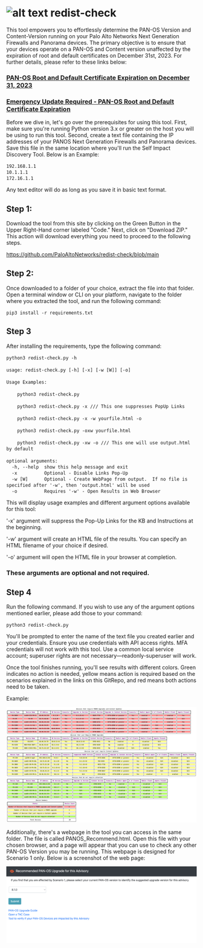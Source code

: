 # ![alt text](https://github.com/PaloAltoNetworks/redist-check/blob/main/palo.ico?raw=true) redist-check
This tool empowers you to effortlessly determine the PAN-OS Version and Content-Version running on your Palo Alto Networks Next Generation Firewalls and Panorama devices. The primary objective is to ensure that your devices operate on a PAN-OS and Content version unaffected by the expiration of root and default certificates on December 31st, 2023.  For further details, please refer to these links below:

### [PAN-OS Root and Default Certificate Expiration on December 31, 2023](https://knowledgebase.paloaltonetworks.com/KCSArticleDetail?id=kA14u0000008Vp5CAE)
### [Emergency Update Required - PAN-OS Root and Default Certificate Expiration](https://live.paloaltonetworks.com/t5/customer-advisories/emergency-update-required-pan-os-root-and-default-certificate/ta-p/564672)

Before we dive in, let's go over the prerequisites for using this tool. First, make sure you're running Python version 3.x or greater on the host you will be using to run this tool. Second, create a text file containing the IP addresses of your PANOS Next Generation Firewalls and Panorama devices. Save this file in the same location where you'll run the Self Impact Discovery Tool.  Below is an Example:

```
192.168.1.1
10.1.1.1
172.16.1.1
```
Any text editor will do as long as you save it in basic text format.

## Step 1:

Download the tool from this site by clicking on the Green Button in the Upper Right-Hand corner labeled "Code." Next, click on "Download ZIP." This action will download everything you need to proceed to the following steps.

https://github.com/PaloAltoNetworks/redist-check/blob/main

## Step 2:

Once downloaded to a folder of your choice, extract the file into that folder. Open a terminal window or CLI on your platform, navigate to the folder where you extracted the tool, and run the following command:

```console
pip3 install -r requirements.txt
```

## Step 3

After installing the requirements, type the following command:
```console
python3 redist-check.py -h

usage: redist-check.py [-h] [-x] [-w [W]] [-o]

Usage Examples: 

	python3 redist-check.py

	python3 redist-check.py -x /// This one suppresses PopUp Links

	python3 redist-check.py -x -w yourfile.html -o

	python3 redist-check.py -oxw yourfile.html

	python3 redist-check.py -xw -o /// This one will use output.html by default

optional arguments:
  -h, --help  show this help message and exit
  -x          Optional - Disable Links Pop-Up
  -w [W]      Optional - Create WebPage from output.  If no file is specified after '-w', then 'output.html' will be used
  -o          Requires '-w' - Open Results in Web Browser

```

This will display usage examples and different argument options available for this tool:

'-x' argument will suppress the Pop-Up Links for the KB and Instructions at the beginning.

'-w' argument will create an HTML file of the results.  You can specify an HTML filename of your choice if desired.

'-o' argument will open the HTML file in your browser at completion.

### These arguments are optional and not required.

## Step 4

Run the following command. If you wish to use any of the argument options mentioned earlier, please add those to your command:

```
python3 redist-check.py
```

You'll be prompted to enter the name of the text file you created earlier and your credentials. Ensure you use credentials with API access rights. MFA credentials will not work with this tool. Use a common local service account; superuser rights are not necessary—readonly-superuser will work.

Once the tool finishes running, you'll see results with different colors. Green indicates no action is needed, yellow means action is required based on the scenarios explained in the links on this GitRepo, and red means both actions need to be taken.

Example:

![alt text](https://github.com/PaloAltoNetworks/redist-check/blob/main/output_example.png?raw=true)


Additionally, there's a webpage in the tool you can access in the same folder. The file is called PANOS_Recommend.html. Open this file with your chosen browser, and a page will appear that you can use to check any other PAN-OS Version you may be running. This webpage is designed for Scenario 1 only.  Below is a screenshot of the web page:


![alt text](https://github.com/PaloAltoNetworks/redist-check/blob/main/webpage_example.png?raw=true)

